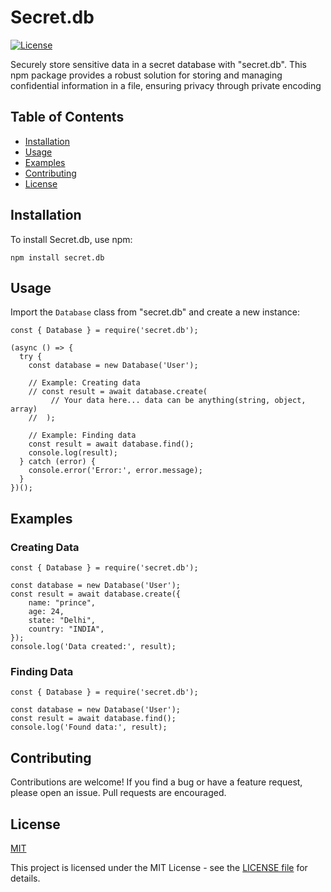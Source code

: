 # Secret.db

[![License](https://img.shields.io/badge/license-MIT-blue.svg)](LICENSE)

Securely store sensitive data in a secret database with "secret.db". This npm package provides a robust solution for storing and managing confidential information in a file, ensuring privacy through private encoding

## Table of Contents
- [Installation](#installation)
- [Usage](#usage)
- [Examples](#examples)
- [Contributing](#contributing)
- [License](#license)

## Installation

To install Secret.db, use npm:

```
npm install secret.db
```

## Usage

Import the `Database` class from "secret.db" and create a new instance:

```
const { Database } = require('secret.db');

(async () => {
  try {
    const database = new Database('User');

    // Example: Creating data
    // const result = await database.create(
         // Your data here... data can be anything(string, object, array)
    //  );

    // Example: Finding data
    const result = await database.find();
    console.log(result);
  } catch (error) {
    console.error('Error:', error.message);
  }
})();
```

## Examples

### Creating Data

```
const { Database } = require('secret.db');

const database = new Database('User');
const result = await database.create({
    name: "prince",
    age: 24,
    state: "Delhi",
    country: "INDIA",
});
console.log('Data created:', result);
```

### Finding Data

```
const { Database } = require('secret.db');

const database = new Database('User');
const result = await database.find();
console.log('Found data:', result);
```

## Contributing

Contributions are welcome! If you find a bug or have a feature request, please open an issue. Pull requests are encouraged.

## License

[MIT](./LICENSE)

This project is licensed under the MIT License - see the [LICENSE file](./LICENSE) for details.

